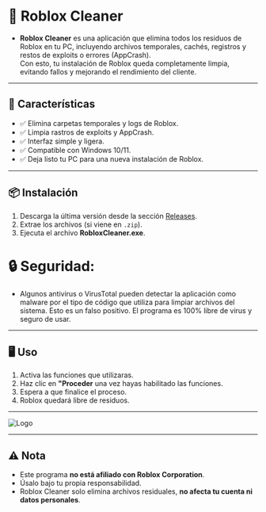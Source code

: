 
# 🧹 Roblox Cleaner

- **Roblox Cleaner** es una aplicación que elimina todos los residuos de Roblox en tu PC, incluyendo archivos temporales, cachés, registros y restos de exploits o errores (AppCrash).  
Con esto, tu instalación de Roblox queda completamente limpia, evitando fallos y mejorando el rendimiento del cliente.

---

## 🚀 Características
- ✅ Elimina carpetas temporales y logs de Roblox.  
- ✅ Limpia rastros de exploits y AppCrash.  
- ✅ Interfaz simple y ligera.  
- ✅ Compatible con Windows 10/11.  
- ✅ Deja listo tu PC para una nueva instalación de Roblox.  

---

## 📦 Instalación
1. Descarga la última versión desde la sección [Releases](https://github.com/Gheotxx/REPO/releases).  
2. Extrae los archivos (si viene en `.zip`).  
3. Ejecuta el archivo **RobloxCleaner.exe**. 

# 🔒 Seguridad: 

- Algunos antivirus o VirusTotal pueden detectar la aplicación como malware por el tipo de código que utiliza para limpiar archivos del sistema. Esto es un falso positivo. El programa es 100% libre de virus y seguro de usar.

---

## 🖥️ Uso
1. Activa las funciones que utilizaras.  
2. Haz clic en **"Proceder** una vez hayas habilitado las funciones.  
3. Espera a que finalice el proceso.  
4. Roblox quedará libre de residuos. 
---

![Logo](https://i.imgur.com/ymlLvrL.png)

---

## ⚠️ Nota
- Este programa **no está afiliado con Roblox Corporation**.  
- Úsalo bajo tu propia responsabilidad.  
- Roblox Cleaner solo elimina archivos residuales, **no afecta tu cuenta ni datos personales**.
